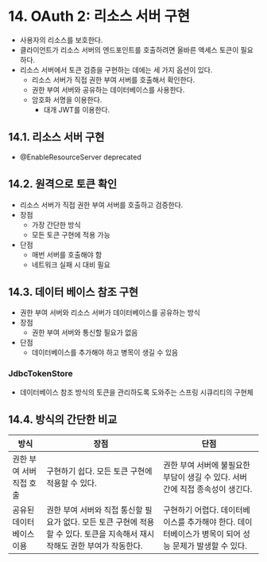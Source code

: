 # 14. OAuth 2: 리소스 서버 구현

- 사용자의 리소스를 보호한다.
- 클라이언트가 리소스 서버의 엔드포인트를 호출하려면 올바른 액세스 토큰이 필요하다.
- 리소스 서버에서 토큰 검증을 구현하는 데에는 세 가지 옵션이 있다.
    - 리소스 서버가 직접 권한 부여 서버를 호출해서 확인한다.
    - 권한 부여 서버와 공유하는 데이터베이스를 사용한다.
    - 암호화 서명을 이용한다.
        - 대개 JWT를 이용한다.

## 14.1. 리소스 서버 구현

- @EnableResourceServer deprecated

## 14.2. 원격으로 토큰 확인

- 리소스 서버가 직접 권한 부여 서버를 호출하고 검증한다.
- 장점
    - 가장 간단한 방식
    - 모든 토큰 구현에 적용 가능
- 단점
    - 매번 서버를 호출해야 함
    - 네트워크 실패 시 대비 필요

## 14.3. 데이터 베이스 참조 구현

- 권한 부여 서버와 리소스 서버가 데이터베이스를 공유하는 방식
- 장점
    - 권한 부여 서버와 통신할 필요가 없음
- 단점
    - 데이터베이스를 추가해야 하고 병목이 생길 수 있음

### JdbcTokenStore

- 데이터베이스 참조 방식의 토큰을 관리하도록 도와주는 스프링 시큐리티의 구현체

## 14.4. 방식의 간단한 비교

| 방식             | 장점                                                                       | 단점                                                         |
|----------------|--------------------------------------------------------------------------|------------------------------------------------------------|
| 권한 부여 서버 직접 호출 | 구현하기 쉽다. 모든 토큰 구현에 적용할 수 있다.                                             | 권한 부여 서버에 불필요한 부담이 생길 수 있다. 서버 간에 직접 종속성이 생긴다.             |
| 공유된 데이터베이스 이용  | 권한 부여 서버와 직접 통신할 필요가 없다. 모든 토큰 구현에 적용할 수 있다. 토큰을 지속해서 재시작해도 권한 부여가 작동한다. | 구현하기 어렵다. 데이터베이스를 추가해야 한다. 데이터베이스가 병목이 되어 성능 문제가 발생할 수 있다. |


